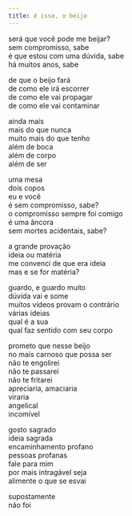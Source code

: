 ```yaml
---
title: é isso, o beijo
---
```


será que você pode me beijar?  
sem compromisso, sabe  
é que estou com uma dúvida, sabe  
há muitos anos, sabe

de que o beijo fará  
de como ele irá escorrer  
de como ele vai propagar  
de como ele vai contaminar

ainda mais  
mais do que nunca  
muito mais do que tenho  
além de boca  
além de corpo  
além de ser

uma mesa  
dois copos  
eu e você  
é sem compromisso, sabe?  
o compromisso sempre foi comigo  
é uma âncora  
sem mortes acidentais, sabe?

a grande provação  
ideia ou matéria  
me convenci de que era ideia  
mas e se for matéria?

guardo, e guardo muito  
dúvida vai e some  
muitos vídeos provam o contrário  
várias ideias  
qual é a sua  
qual faz sentido com seu corpo

prometo que nesse beijo  
no mais carnoso que possa ser  
não te engolirei  
não te passarei  
não te fritarei  
apreciaria, amaciaria  
viraria  
angelical  
incomível

gosto sagrado  
ideia sagrada  
encaminhamento profano  
pessoas profanas  
fale para mim  
por mais intragável seja  
alimente o que se esvai

supostamente  
não foi
